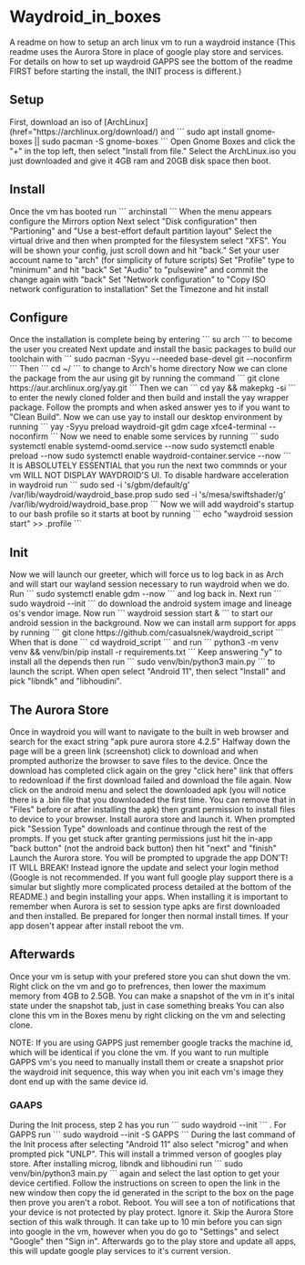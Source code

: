 # Waydroid_in_boxes
A readme on how to setup an arch linux vm to run a waydroid instance
(This readme uses the Aurora Store in place of google play store and services. For details on how to set up waydroid GAPPS see the bottom of the readme FIRST before starting the install, the INIT process is different.)

<h2>Setup</h2>
First, download an iso of [ArchLinux](href="https://archlinux.org/download/) and 
```
sudo apt install gnome-boxes || sudo pacman -S gnome-boxes
```
Open Gnome Boxes and click the "+" in the top left, then select "Install from file."
Select the ArchLinux.iso you just downloaded and give it 4GB ram and 20GB disk space then boot.

<h2>Install</h2>
Once the vm has booted run 
```
archinstall
```
When the menu appears configure the Mirrors option
Next select "Disk configuration" then "Partioning" and "Use a best-effort default partition layout"
Select the virtual drive and then when prompted for the filesystem select "XFS". You will be shown your config, just scroll down and hit "back."
Set your user account name to "arch" (for simplicity of future scripts)
Set "Profile" type to "minimum" and hit "back"
Set "Audio" to "pulsewire" and commit the change again with "back"
Set "Network configuration" to "Copy ISO network configuration to installation"
Set the Timezone and hit install

<h2>Configure</h2>
Once the installation is complete being by entering 
```
su arch
```
to become the user you created
Next update and install the basic packages to build our toolchain with 
```
sudo pacman -Syyu --needed base-devel git --noconfirm
```
Then 
```
cd ~/
``` to change to Arch's home directory
Now we can clone the package from the aur using git by running the command 
```
git clone https://aur.archlinux.org/yay.git
```
Then we can 
```
cd yay && makepkg -si
``` to enter the newly cloned folder and then build and install the yay wrapper package. Follow the prompts and when asked answer yes to if you want to "Clean Build".
Now we can use yay to install our desktop environment by running 
```
yay -Syyu preload waydroid-git gdm cage xfce4-terminal --noconfirm
```
Now we need to enable some services by running 
```
sudo systemctl enable systemd-oomd.service --now
sudo systemctl enable preload --now
sudo systemctl enable waydroid-container.service --now
```
It is ABSOLUTELY ESSENTIAL that you run the next two commnds or your vm WILL NOT DISPLAY WAYDROID'S UI. To disable hardware acceleration in waydroid run 
```
sudo sed -i 's/gbm/default/g' /var/lib/waydroid/waydroid_base.prop
sudo sed -i 's/mesa/swiftshader/g' /var/lib/wydroid/waydroid_base.prop
```
Now we will add waydroid's startup to our bash profile so it starts at boot by running 
```
echo "waydroid session start" >> .profile
```

<h2>Init</h2>
Now we will launch our greeter, which will force us to log back in as Arch and will start our wayland session necessary to run waydroid when we do. Run 
```
sudo systemctl enable gdm --now
```
and log back in.
Next run 
```
sudo waydroid --init
``` do download the android system image and lineage os's vendor image.
Now run 
```
waydroid session start &
``` to start our android session in the background.
Now we can install arm support for apps by running 
```
git clone https://github.com/casualsnek/waydroid_script
```
When that is done 
```
cd waydroid_script
```
and run 
```
python3 -m venv venv && venv/bin/pip install -r requirements.txt
```
Keep answering "y" to install all the depends then run 
```
sudo venv/bin/python3 main.py
```
to launch the script.
When open select "Android 11", then select "Install" and pick "libndk" and "libhoudini".

<h2>The Aurora Store</h2>
Once in waydroid you will want to navigate to the built in web browser and search for the exact string "apk pure aurora store 4.2.5"
Halfway down the page will be a green link (screenshot) click to download and when prompted authorize the browser to save files to the device. Once the download has completed click again on the grey "click here" link that offers to redownload if the first download failed and download the file again.
Now click on the android menu and select the downloaded apk (you will notice there is a .bin file that you downloaded the first time. You can remove that in "Files" before or after installing the apk) then grant permission to install files to device to your browser.
Install aurora store and launch it. When prompted pick "Session Type" downloads and continue through the rest of the prompts. If you get stuck after granting permissions just hit the in-app "back button" (not the android back button) then hit "next" and "finish"
Launch the Aurora store. You will be prompted to upgrade the app DON'T! IT WILL BREAK! Instead ignore the update and select your login method (Google is not recommended. If you want full google play support there is a simular but slightly more complicated process detailed at the bottom of the README.) and begin installing your apps.
When installing it is important to remember when Aurora is set to session type apks are first downloaded and then installed. Be prepared for longer then normal install times. If your app dosen't appear after install reboot the vm.

<h2>Afterwards</h2>
Once your vm is setup with your prefered store you can shut down the vm.
Right click on the vm and go to prefrences, then lower the maximum memory from 4GB to 2.5GB.
You can make a snapshot of the vm in it's inital state under the snapshot tab, just in case something breaks
You can also clone this vm in the Boxes menu by right clicking on the vm and selecting clone.

NOTE: If you are using GAPPS just remember google tracks the machine id, which will be identical if you clone the vm. If you want to run multiple GAPPS vm's you need to manually install them or create a snapshot prior the waydroid init sequence, this way when you init each vm's image they dont end up with the same device id.

<h3>GAAPS</h3>
During the Init process, step 2 has you run 
```
sudo waydroid --init
```
. For GAPPS run 
```
sudo waydroid --init -S GAPPS
```
During the last command of the Init process after selecting "Android 11" also select "microg" and when prompted pick "UNLP". This will install a trimmed verson of googles play store.
After installing microg, libndk and libhoudini run 
```
sudo venv/bin/python3 main.py
```
again and select the last option to get your device certified. Follow the instructions on screen to open the link in the new window then copy the id generated in the script to the box on the page then prove you aren't a robot.
Reboot. You will see a ton of notifications that your device is not protected by play protect. Ignore it. Skip the Aurora Store section of this walk through. It can take up to 10 min before you can sign into google in the vm, however when you do go to "Settings" and select "Google" then "Sign in". Afterwards go to the play store and update all apps, this will update google play services to it's current version.
